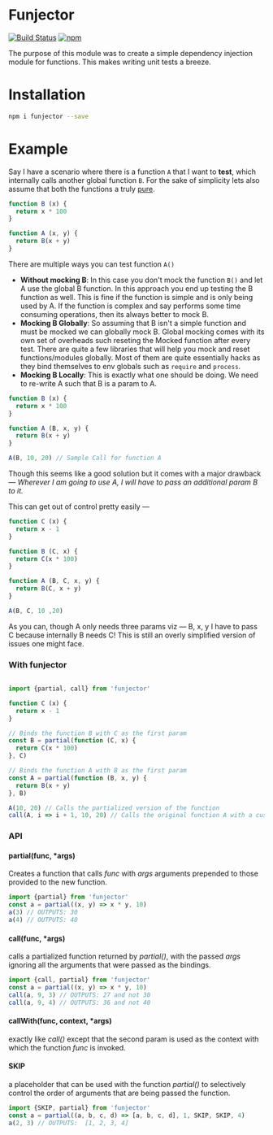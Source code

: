 # Funjector

[![Build Status][travis-svg]][travis]
[![npm][npm-svg]][npm]

[travis-svg]: https://travis-ci.org/tusharmath/funjector.svg?branch=master
[travis]:     https://travis-ci.org/tusharmath/funjector
[npm-svg]:    https://img.shields.io/npm/v/funjector.svg
[npm]:        https://www.npmjs.com/package/funjector

The purpose of this module was to create a simple dependency injection module for functions. This makes writing unit tests a breeze.

# Installation

```bash
npm i funjector --save
```

# Example

[pure-functions]: https://en.wikipedia.org/wiki/Pure_function

Say I have a scenario where there is a function `A` that I want to **test**, which internally calls another global function `B`. For the sake of simplicity lets also assume that both the functions a truly [pure][pure-functions].


```javascript
function B (x) {
  return x * 100
}

function A (x, y) {
  return B(x + y)
}
```

There are multiple ways you can test function `A()`
- **Without mocking B**: In this case you don't mock the function `B()` and let A use the global B function. In this approach you end up testing the B function as well. This is fine if the function is simple and is only being used by A. If the function is complex and say performs some time consuming operations, then its always better to mock B.
- **Mocking B Globally**: So assuming that B isn't a simple function and must be mocked we can globally mock B. Global mocking comes with its own set of overheads such reseting the Mocked function after every test. There are quite a few libraries that will help you mock and reset functions/modules globally. Most of them are quite essentially hacks as they bind themselves to env globals such as `require` and `process`.
- **Mocking B Locally**: This is exactly what one should be doing. We need to re-write A such that B is a param to A.

```javascript
function B (x) {
  return x * 100
}

function A (B, x, y) {
  return B(x + y)
}

A(B, 10, 20) // Sample Call for function A
```

Though this seems like a good solution but it comes with a major drawback — *Wherever I am going to use A, I will have to pass an additional param B to it.*

This can get out of control pretty easily —

```javascript
function C (x) {
  return x - 1
}

function B (C, x) {
  return C(x * 100)
}

function A (B, C, x, y) {
  return B(C, x + y)
}

A(B, C, 10 ,20)
```

As you can, though A only needs three params viz — B, x, y I have to pass C because internally B needs C! This is still an overly simplified version of issues one might face.


### With funjector

```javascript

import {partial, call} from 'funjector'

function C (x) {
  return x - 1
}

// Binds the function B with C as the first param
const B = partial(function (C, x) {
  return C(x * 100)
}, C)

// Binds the function A with B as the first param
const A = partial(function (B, x, y) {
  return B(x + y)
}, B)

A(10, 20) // Calls the partialized version of the function
call(A, i => i + 1, 10, 20) // Calls the original function A with a custom implementation of B
```

### API

#### partial(func, *args)
Creates a function that calls *func* with *args* arguments prepended to those provided to the new function.

```javascript
import {partial} from 'funjector'
const a = partial((x, y) => x * y, 10)
a(3) // OUTPUTS: 30
a(4) // OUTPUTS: 40
```


#### call(func, *args)
calls a partialized function returned by *partial()*, with the passed *args* ignoring all the arguments that were passed as the bindings.

```javascript
import {call, partial} from 'funjector'
const a = partial((x, y) => x * y, 10)
call(a, 9, 3) // OUTPUTS: 27 and not 30
call(a, 9, 4) // OUTPUTS: 36 and not 40
```

#### callWith(func, context, *args)
exactly like *call()* except that the second param is used as the context with which the function *func* is invoked.

#### SKIP
a placeholder that can be used with the function *partial()* to selectively control the order of arguments that are being passed the function.

```javascript
import {SKIP, partial} from 'funjector'
const a = partial((a, b, c, d) => [a, b, c, d], 1, SKIP, SKIP, 4)
a(2, 3) // OUTPUTS:  [1, 2, 3, 4]
```